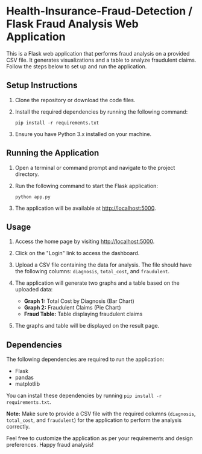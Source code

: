 # Health-Insurance-Fraud-Detection / Flask Fraud Analysis Web Application

This is a Flask web application that performs fraud analysis on a provided CSV file. It generates visualizations and a table to analyze fraudulent claims. Follow the steps below to set up and run the application.

## Setup Instructions

1. Clone the repository or download the code files.

2. Install the required dependencies by running the following command:
   ```shell
   pip install -r requirements.txt
   ```

3. Ensure you have Python 3.x installed on your machine.

## Running the Application

1. Open a terminal or command prompt and navigate to the project directory.

2. Run the following command to start the Flask application:
   ```shell
   python app.py
   ```

3. The application will be available at [http://localhost:5000](http://localhost:5000).

## Usage

1. Access the home page by visiting [http://localhost:5000](http://localhost:5000).

2. Click on the "Login" link to access the dashboard.

3. Upload a CSV file containing the data for analysis. The file should have the following columns: `diagnosis`, `total_cost`, and `fraudulent`.

4. The application will generate two graphs and a table based on the uploaded data:
   - **Graph 1:** Total Cost by Diagnosis (Bar Chart)
   - **Graph 2:** Fraudulent Claims (Pie Chart)
   - **Fraud Table:** Table displaying fraudulent claims

5. The graphs and table will be displayed on the result page.

## Dependencies

The following dependencies are required to run the application:
- Flask
- pandas
- matplotlib

You can install these dependencies by running `pip install -r requirements.txt`.

**Note:** Make sure to provide a CSV file with the required columns (`diagnosis`, `total_cost`, and `fraudulent`) for the application to perform the analysis correctly.

Feel free to customize the application as per your requirements and design preferences. Happy fraud analysis!
